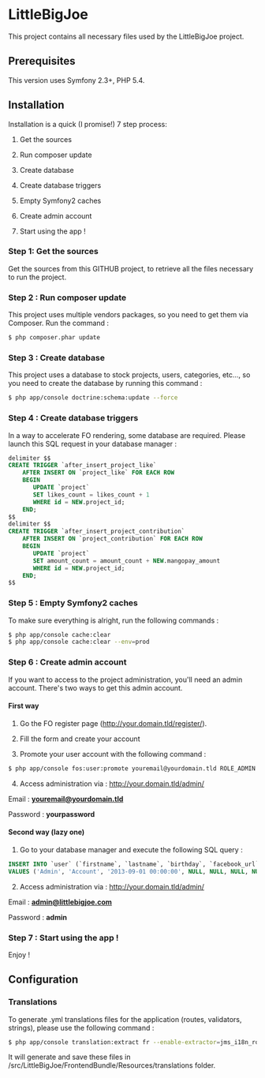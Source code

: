 LittleBigJoe
============
This project contains all necessary files used by the LittleBigJoe project.

## Prerequisites
This version uses Symfony 2.3+, PHP 5.4.

## Installation
Installation is a quick (I promise!) 7 step process:

1) Get the sources

2) Run composer update

3) Create database

4) Create database triggers 

5) Empty Symfony2 caches

6) Create admin account

7) Start using the app !

### Step 1: Get the sources
Get the sources from this GITHUB project, to retrieve all the files necessary to run the project.

### Step 2 : Run composer update
This project uses multiple vendors packages, so you need to get them via Composer. Run the command : 

``` bash
$ php composer.phar update
```

### Step 3 : Create database
This project uses a database to stock projects, users, categories, etc..., so you need to create the database by running this command : 

``` bash
$ php app/console doctrine:schema:update --force
```

### Step 4 : Create database triggers
In a way to accelerate FO rendering, some database are required. Please launch this SQL request in your database manager : 

``` sql
delimiter $$
CREATE TRIGGER `after_insert_project_like`
    AFTER INSERT ON `project_like` FOR EACH ROW
    BEGIN
       UPDATE `project`
       SET likes_count = likes_count + 1 
       WHERE id = NEW.project_id;
    END;
$$
delimiter $$
CREATE TRIGGER `after_insert_project_contribution`
    AFTER INSERT ON `project_contribution` FOR EACH ROW
    BEGIN
       UPDATE `project`
       SET amount_count = amount_count + NEW.mangopay_amount
       WHERE id = NEW.project_id;
    END;
$$
```

### Step 5 : Empty Symfony2 caches
To make sure everything is alright, run the following commands : 

``` bash
$ php app/console cache:clear
$ php app/console cache:clear --env=prod
```

### Step 6 : Create admin account
If you want to access to the project administration, you'll need an admin account.
There\'s two ways to get this admin account.

#### First way
1) Go the FO register page (http://your.domain.tld/register/).

2) Fill the form and create your account

3) Promote your user account with the following command : 

``` bash
$ php app/console fos:user:promote youremail@yourdomain.tld ROLE_ADMIN
```

4) Access administration via : http://your.domain.tld/admin/

Email : **youremail@yourdomain.tld**

Password : **yourpassword**

#### Second way (lazy one)
1) Go to your database manager and execute the following SQL query : 

``` sql
INSERT INTO `user` (`firstname`, `lastname`, `birthday`, `facebook_url`, `twitter_url`, `google_url`, `website_url`, `city`, `country`, `nationality`, `default_language`, `photo`, `bio`, `ip_address`, `person_type`, `mangopay_user_id`, `mangopay_created_at`, `mangopay_updated_at`, `username`, `username_canonical`, `email`, `email_canonical`, `enabled`, `salt`, `password`, `last_login`, `locked`, `expired`, `expires_at`, `confirmation_token`, `password_requested_at`, `roles`, `credentials_expired`, `credentials_expire_at`)
VALUES ('Admin', 'Account', '2013-09-01 00:00:00', NULL, NULL, NULL, NULL, 'Paris', 'FR', 'French', 'fr', NULL, NULL, '127.0.0.1', 'NATURAL_PERSON', 0, '2013-09-01 00:00:00', '2013-09-01 00:00:00', 'admin@littlebigjoe.com', 'admin@littlebigjoe.com', 'admin@littlebigjoe.com', 'admin@littlebigjoe.com', 1, 'p99iito6r40w4csok480skko80kwwgc', 'vrCDHIUTHHOccqX4FAYneGjwn+UYonW2Wlhr3DPR8wTipwxonnM9bclkAUcjX8gdL2LtUKBW8dox7R7bS5q9/Q==', '2013-09-01 00:00:00', 0, 0, NULL, NULL, NULL, 'a:1:{i:0;s:10:"ROLE_ADMIN";}', 0, NULL);
```

2) Access administration via : http://your.domain.tld/admin/

Email : **admin@littlebigjoe.com**

Password : **admin**

### Step 7 : Start using the app !
Enjoy !

## Configuration

### Translations
To generate .yml translations files for the application (routes, validators, strings), please use the following command : 

``` bash
$ php app/console translation:extract fr --enable-extractor=jms_i18n_routing --bundle=LittleBigJoeFrontendBundle
```

It will generate and save these files in /src/LittleBigJoe/FrontendBundle/Resources/translations folder.
